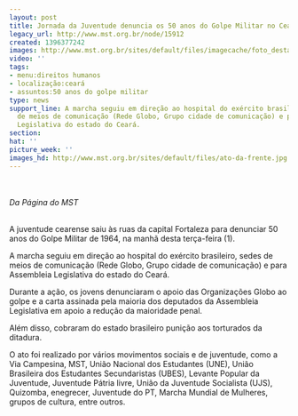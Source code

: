 ```yaml
---
layout: post
title: Jornada da Juventude denuncia os 50 anos do Golpe Militar no Ceará
legacy_url: http://www.mst.org.br/node/15912
created: 1396377242
images: http://www.mst.org.br/sites/default/files/imagecache/foto_destaque/ato-da-frente.jpg
video: ''
tags:
- menu:direitos humanos
- localização:ceará
- assuntos:50 anos do golpe militar
type: news
support_line: A marcha seguiu em direção ao hospital do exército brasileiro, sedes
  de meios de comunicação (Rede Globo, Grupo cidade de comunicação) e para Assembleia
  Legislativa do estado do Ceará.
section: 
hat: ''
picture_week: ''
images_hd: http://www.mst.org.br/sites/default/files/ato-da-frente.jpg
---
```

<p class="MsoNormal"><em><br><br>Da Página do MST&nbsp;<br><br type="_moz"></em></p><p class="MsoNormal">A juventude cearense saiu às ruas da capital Fortaleza para denunciar 50 anos do Golpe Militar de 1964, na manhã desta terça-feira (1).</p><p class="MsoNormal">A marcha seguiu em direção ao hospital do exército brasileiro, sedes de meios de comunicação (Rede Globo, Grupo cidade de comunicação) e para Assembleia Legislativa do estado do Ceará.</p><p class="MsoNormal">Durante a ação, os jovens denunciaram o apoio das Organizações Globo ao golpe e a carta assinada pela maioria dos deputados da Assembleia Legislativa em apoio a redução da maioridade penal.</p><p class="MsoNormal">Além disso, cobraram do estado brasileiro punição aos torturados da ditadura.</p><p>O ato foi realizado por vários movimentos sociais e de juventude, como a Via Campesina, MST, União Nacional dos Estudantes (UNE), União Brasileira dos Estudantes Secundaristas (UBES), Levante Popular da Juventude, Juventude Pátria livre, União da Juventude Socialista (UJS), Quizomba, enegrecer, Juventude do PT, Marcha Mundial de Mulheres, grupos de cultura, entre outros.</p><p class="MsoNormal">&nbsp;</p>
